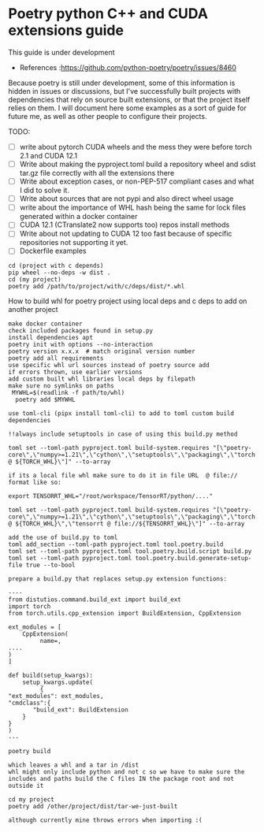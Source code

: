 # Poetry python C++ and CUDA extensions guide

This guide is under development

- References :https://github.com/python-poetry/poetry/issues/8460

Because poetry is still under development, some of this information is hidden in issues or discussions, but I've successfully built projects with dependencies that rely on source built extensions, or that the project itself relies on them. I will document here some examples as a sort of guide for future me, as well as other people to configure their projects.

TODO:
- [ ] write about pytorch CUDA wheels and the mess they were before torch 2.1 and CUDA 12.1
- [ ] Write about making the pyproject.toml build a repository wheel and sdist tar.gz file correctly with all the extensions there
- [ ] Write about exception cases, or non-PEP-517 compliant cases and what I did to solve it.
- [ ] Write about sources that are not pypi and also direct wheel usage
- [ ] write about the importance of WHL hash being the same for lock files generated within a docker container
- [ ] CUDA 12.1 (CTranslate2 now supports too) repos install methods
- [ ] Write about not updating to CUDA 12 too fast because of specific repositories not supporting it yet.
- [ ] Dockerfile examples

```
cd (project with c depends)
pip wheel --no-deps -w dist .
cd (my project)
poetry add /path/to/project/with/c/deps/dist/*.whl

```  


How to build whl for poetry project using local deps and c deps to add on another project


```
make docker container
check included packages found in setup.py
install dependencies apt
poetry init with options --no-interaction 
poetry version x.x.x  # match original version number
poetry add all requirements
use specific whl url sources instead of poetry source add
if errors thrown, use earlier versions
add custom built whl libraries local deps by filepath
make sure no symlinks on paths 
 MYWHL=$(readlink -f path/to/whl)
  poetry add $MYWHL

use toml-cli (pipx install toml-cli) to add to toml custom build dependencies 

!!always include setuptools in case of using this build.py method

toml set --toml-path pyproject.toml build-system.requires "[\"poetry-core\",\"numpy>=1.21\",\"cython\",\"setuptools\",\"packaging\",\"torch @ ${TORCH_WHL}\"]" --to-array

if its a local file whl make sure to do it in file URL  @ file:// format like so:

export TENSORRT_WHL="/root/workspace/TensorRT/python/...."

toml set --toml-path pyproject.toml build-system.requires "[\"poetry-core\",\"numpy>=1.21\",\"cython\",\"setuptools\",\"packaging\",\"torch @ ${TORCH_WHL}\",\"tensorrt @ file://${TENSORRT_WHL}\"]" --to-array

add the use of build.py to toml
toml add_section --toml-path pyproject.toml tool.poetry.build
toml set --toml-path pyproject.toml tool.poetry.build.script build.py
toml set --toml-path pyproject.toml tool.poetry.build.generate-setup-file true --to-bool

prepare a build.py that replaces setup.py extension functions:

----
from distutios.command.build_ext import build_ext
import torch
from torch.utils.cpp_extension import BuildExtension, CppExtension

ext_modules = [
    CppExtension(
         name=,
....
)
]

def build(setup_kwargs):
    setup_kwargs.update(
         {
"ext_modules": ext_modules,
"cmdclass":{
       "build_ext": BuildExtension
    }
}
)
---

poetry build

which leaves a whl and a tar in /dist
whl might only include python and not c so we have to make sure the includes and paths build the C files IN the package root and not outside it

cd my project
poetry add /other/project/dist/tar-we-just-built

although currently mine throws errors when importing :(


```

<!--



-->